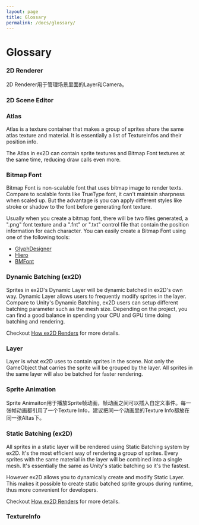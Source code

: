 ```yaml
---
layout: page
title: Glossary
permalink: /docs/glossary/
---
```


# Glossary

### 2D Renderer

2D Renderer用于管理场景里面的Layer和Camera。

### 2D Scene Editor 

### Atlas 

Atlas is a texture container that makes a group of sprites share the same atlas texture and material. It is essentially a list of TextureInfos and their position info.

The Atlas in ex2D can contain sprite textures and Bitmap Font textures at the same time, reducing draw calls even more.

### Bitmap Font 

Bitmap Font is non-scalable font that uses bitmap image to render texts. Compare to scalable fonts like TrueType font, it can't maintain sharpness when scaled up. But the advantage is you can apply different styles like stroke or shadow to the font before generating font texture.

Usually when you create a bitmap font, there will be two files generated, a ".png" font texture and a ".fnt" or ".txt" control file that contain the position information for each character. You can easily create a Bitmap Font using one of the following tools:

- [GlyphDesigner][1] 
- [Hiero][2] 
- [BMFont][3] 

[1]: http://www.71squared.com/
[2]: https://code.google.com/p/libgdx/wiki/Hiero
[3]: http://www.angelcode.com/products/bmfont/

### Dynamic Batching (ex2D)

Sprites in ex2D's Dynamic Layer will be dynamic batched in ex2D's own way. Dynamic Layer allows users to frequently modify sprites in the layer. Compare to Unity's Dynamic Batching, ex2D users can setup different batching parameter such as the mesh size. Depending on the project, you can find a good balance in spending your CPU and GPU time doing batching and rendering.

Checkout [How ex2D Renders][4] for more details.

### Layer 

Layer is what ex2D uses to contain sprites in the scene. Not only the GameObject that carries the sprite will be grouped by the layer. All sprites in the same layer will also be batched for faster rendering.

### Sprite Animation

Sprite Animaiton用于播放Sprite帧动画，帧动画之间可以插入自定义事件。每一张帧动画都引用了一个Texture Info，建议把同一个动画里的Texture Info都放在同一张Altas下。

### Static Batching (ex2D)

All sprites in a static layer will be rendered using Static Batching system by ex2D. It's the most efficient way of rendering a group of sprites. Every sprites with the same material in the layer will be combined into a single mesh. It's essentially the same as Unity's static batching so it's the fastest. 

However ex2D allows you to dynamically create and modify Static Layer. This makes it possible to create static batched sprite groups during runtime, thus more convenient for developers. 

Checkout [How ex2D Renders][4] for more details.

[4]: ./how-ex2d-renders/

### TextureInfo

